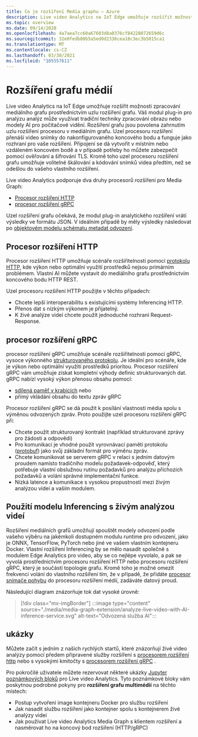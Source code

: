 ```yaml
---
title: Co je rozšíření Media graphu – Azure
description: Live video Analytics na IoT Edge umožňuje rozšířit možnosti zpracování mediálního grafu prostřednictvím uzlu rozšíření grafu.
ms.topic: overview
ms.date: 09/14/2020
ms.openlocfilehash: 4a7aea7cc60a67603d8a0376cf84228072659d6c
ms.sourcegitcommit: 32e0fedb80b5a5ed0d2336cea18c3ec3b5015ca1
ms.translationtype: MT
ms.contentlocale: cs-CZ
ms.lasthandoff: 03/30/2021
ms.locfileid: "105557611"
---
```

# <a name="media-graph-extension"></a>Rozšíření grafu médií

Live video Analytics na IoT Edge umožňuje rozšířit možnosti zpracování mediálního grafu prostřednictvím uzlu rozšíření grafu. Váš modul plug-in pro analýzu analýz může využívat tradiční techniky zpracování obrazu nebo modely AI pro počítačové vidění. Rozšíření grafu jsou povolena zahrnutím uzlu rozšíření procesoru v mediálním grafu. Uzel procesoru rozšíření přenáší video snímky do nakonfigurovaného koncového bodu a funguje jako rozhraní pro vaše rozšíření. Připojení se dá vytvořit v místním nebo vzdáleném koncovém bodě a v případě potřeby ho můžete zabezpečit pomocí ověřování a šifrování TLS. Kromě toho uzel procesoru rozšíření grafu umožňuje volitelné škálování a kódování snímků videa předtím, než se odešlou do vašeho vlastního rozšíření. 

Live video Analytics podporuje dva druhy procesorů rozšíření pro Media Graph:

* [Procesor rozšíření HTTP](media-graph-concept.md#http-extension-processor)
* [procesor rozšíření gRPC](media-graph-concept.md#grpc-extension-processor)

Uzel rozšíření grafu očekává, že modul plug-in analytického rozšíření vrátí výsledky ve formátu JSON. V ideálním případě by měly výsledky následovat po [objektovém modelu schématu metadat odvození](./inference-metadata-schema.md).

## <a name="http-extension-processor"></a>Procesor rozšíření HTTP

Procesor rozšíření HTTP umožňuje scénáře rozšiřitelnosti pomocí [protokolu HTTP](./http-extension-protocol.md), kde výkon nebo optimální využití prostředků nejsou primárním problémem. Vlastní AI můžete vystavit do mediálního grafu prostřednictvím koncového bodu HTTP REST. 

Uzel procesoru rozšíření HTTP použijte v těchto případech:

* Chcete lepší interoperabilitu s existujícími systémy Inferencing HTTP.
* Přenos dat s nízkým výkonem je přijatelný.
* K živé analýze videí chcete použít jednoduché rozhraní Request-Response.

## <a name="grpc-extension-processor"></a>procesor rozšíření gRPC

procesor rozšíření gRPC umožňuje scénáře rozšiřitelnosti pomocí gRPC, vysoce výkonného [strukturovaného protokolu](./grpc-extension-protocol.md). Je ideální pro scénáře, kde je výkon nebo optimální využití prostředků prioritou. Procesor rozšíření gRPC vám umožňuje získat kompletní výhody definic strukturovaných dat. gRPC nabízí vysoký výkon přenosu obsahu pomocí:

* [sdílená paměť v krabicích](https://en.wikipedia.org/wiki/Shared_memory) nebo 
* přímý vkládání obsahu do textu zpráv gRPC 

Procesor rozšíření gRPC se dá použít k posílání vlastností média spolu s výměnou odvozených zpráv.
Proto použijte uzel procesoru rozšíření gRPC při:

* Chcete použít strukturovaný kontrakt (například strukturované zprávy pro žádosti a odpovědi)
* Pro komunikaci je vhodné použít vyrovnávací paměti protokolu ([protobuf](https://developers.google.com/protocol-buffers)) jako svůj základní formát pro výměnu zpráv.
* Chcete komunikovat se serverem gRPC v relaci s jedním datovým proudem namísto tradičního modelu požadavek-odpověď, který potřebuje vlastní obslužnou rutinu požadavků pro analýzu příchozích požadavků a volání správné implementační funkce. 
* Nízká latence a komunikace s vysokou propustností mezi živým analýzou videí a vaším modulem.

## <a name="use-your-inferencing-model-with-live-video-analytics"></a>Použití modelu Inferencing s živým analýzou videí

Rozšíření mediálních grafů umožňují spouštět modely odvození podle vašeho výběru na jakémkoli dostupném modulu runtime pro odvození, jako je ONNX, TensorFlow, PyTorch nebo jiné ve vašem vlastním kontejneru Docker. Vlastní rozšíření Inferencing by se mělo nasadit společně s modulem Edge Analytics pro video, aby se co nejlépe vyvolalo, a pak se vyvolá prostřednictvím procesoru rozšíření HTTP nebo procesoru rozšíření gRPC, který je součástí topologie grafu. Kromě toho je možné omezit frekvenci volání do vlastního rozšíření tím, že v případě, že přidáte [procesor snímače pohybu](media-graph-concept.md#motion-detection-processor) do procesoru rozšíření médií, zadáváte datový proud.

Následující diagram znázorňuje tok dat vysoké úrovně:

> [!div class="mx-imgBorder"]
> :::image type="content" source="./media/media-graph-extension/analyze-live-video-with-AI-inference-service.svg" alt-text="Odvozená služba AI":::

## <a name="samples"></a>ukázky

Můžete začít s jedním z našich rychlých startů, které znázorňují živé video analýzy pomocí předem připravené služby rozšíření s [procesorem rozšíření http](./use-your-model-quickstart.md?pivots=programming-language-csharp) nebo s vysokými kmitočty s [procesorem rozšíření gRPC](./analyze-live-video-use-your-grpc-model-quickstart.md?pivots=programming-language-csharp) .

Pro pokročilé uživatele můžete rezervovat některé ukázky [Jupyter poznámkových bloků](https://github.com/Azure/live-video-analytics/blob/master/utilities/video-analysis/notebooks/readme.md) pro Live video Analytics. Tyto poznámkové bloky vám poskytnou podrobné pokyny pro **rozšíření grafu multimédií** na těchto místech:

* Postup vytvoření image kontejneru Docker pro službu rozšíření
* Jak nasadit službu rozšíření jako kontejner spolu s kontejnerem živé analýzy videí
* Jak používat Live video Analytics Media Graph s klientem rozšíření a nasměrovat ho na koncový bod rozšíření (HTTP/gRPC)